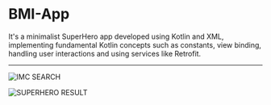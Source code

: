 # BMI-App

It's a minimalist SuperHero app developed using Kotlin and XML, implementing fundamental Kotlin concepts such as constants, view binding, handling user interactions and using services like Retrofit.

---

![IMC SEARCH](https://github.com/D-landJS/Superhero-App/assets/55060895/929c85e1-cd72-4026-92b7-b9a237310097)


![SUPERHERO RESULT](https://github.com/D-landJS/Superhero-App/assets/55060895/0daf7b3c-64f1-4650-8648-befe8573eb23)

